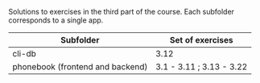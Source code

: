 Solutions to exercises in the third part of the course. Each subfolder corresponds to a single app.

| Subfolder                         | Set of exercises         |
|-----------------------------------|--------------------------|
| cli-db                            | 3.12                     |
| phonebook (frontend and backend)  | 3.1 - 3.11 ; 3.13 - 3.22 |